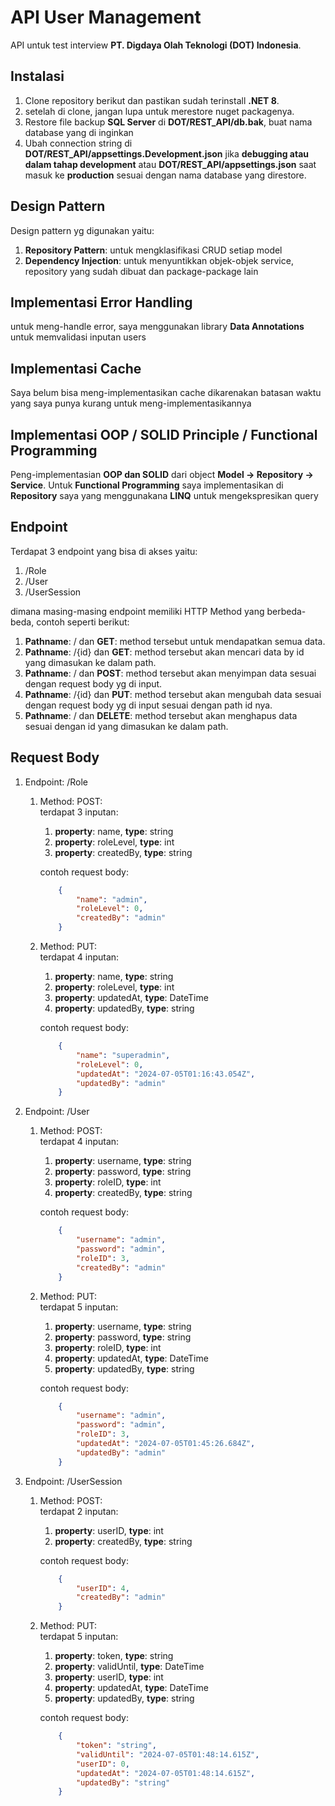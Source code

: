 # API User Management
API untuk test interview **PT. Digdaya Olah Teknologi (DOT) Indonesia**.

## Instalasi
1. Clone repository berikut dan pastikan sudah terinstall **.NET 8**.
2. setelah di clone, jangan lupa untuk merestore nuget packagenya.
3. Restore file backup **SQL Server** di **DOT/REST_API/db.bak**, buat nama database yang di inginkan
4. Ubah connection string di **DOT/REST_API/appsettings.Development.json** jika **debugging atau dalam tahap development** atau **DOT/REST_API/appsettings.json** saat masuk ke **production** sesuai dengan nama database yang direstore.

## Design Pattern
Design pattern yg digunakan yaitu:  
1. **Repository Pattern**: untuk mengklasifikasi CRUD setiap model
2. **Dependency Injection**: untuk menyuntikkan objek-objek service, repository yang sudah dibuat dan package-package lain

## Implementasi Error Handling
untuk meng-handle error, saya menggunakan library **Data Annotations** untuk memvalidasi inputan users

## Implementasi Cache
Saya belum bisa meng-implementasikan cache dikarenakan batasan waktu yang saya punya kurang untuk meng-implementasikannya

## Implementasi OOP / SOLID Principle / Functional Programming
Peng-implementasian **OOP dan SOLID** dari object **Model -> Repository -> Service**. Untuk **Functional Programming** saya implementasikan di **Repository** saya yang menggunakana **LINQ** untuk mengekspresikan query

## Endpoint
Terdapat 3 endpoint yang bisa di akses yaitu: 
1. /Role  
2. /User  
3. /UserSession  

dimana masing-masing endpoint memiliki HTTP Method yang berbeda-beda, contoh seperti berikut:
1. **Pathname**: / dan **GET**: method tersebut untuk mendapatkan semua data.
2. **Pathname**: /{id} dan **GET**: method tersebut akan mencari data by id yang dimasukan ke dalam path.
3. **Pathname**: / dan **POST**: method tersebut akan menyimpan data sesuai dengan request body yg di input.
4. **Pathname**: /{id} dan **PUT**: method tersebut akan mengubah data sesuai dengan request body yg di input sesuai dengan path id nya.
5. **Pathname**: / dan **DELETE**: method tersebut akan menghapus data sesuai dengan id yang dimasukan ke dalam path.

## Request Body
1. Endpoint: /Role
    1. Method: POST:  
        terdapat 3 inputan:  
        1. **property**: name, **type**: string
        2. **property**: roleLevel, **type**: int
        3. **property**: createdBy, **type**: string

        contoh request body:

        ```json
            {
                "name": "admin",
                "roleLevel": 0,
                "createdBy": "admin"
            }
        ```
    2. Method: PUT:  
        terdapat 4 inputan:  
        1. **property**: name, **type**: string
        2. **property**: roleLevel, **type**: int
        3. **property**: updatedAt, **type**: DateTime
        3. **property**: updatedBy, **type**: string

        contoh request body:

        ```json
            {
                "name": "superadmin",
                "roleLevel": 0,
                "updatedAt": "2024-07-05T01:16:43.054Z",
                "updatedBy": "admin"
            }
        ```
2. Endpoint: /User
    1. Method: POST:  
        terdapat 4 inputan:  
        1. **property**: username, **type**: string
        2. **property**: password, **type**: string
        3. **property**: roleID, **type**: int
        4. **property**: createdBy, **type**: string

        contoh request body:

        ```json
            {
                "username": "admin",
                "password": "admin",
                "roleID": 3,
                "createdBy": "admin"
            }
        ```
    2. Method: PUT:  
        terdapat 5 inputan:  
        1. **property**: username, **type**: string
        1. **property**: password, **type**: string
        2. **property**: roleID, **type**: int
        3. **property**: updatedAt, **type**: DateTime
        3. **property**: updatedBy, **type**: string

        contoh request body:

        ```json
            {
                "username": "admin",
                "password": "admin",
                "roleID": 3,
                "updatedAt": "2024-07-05T01:45:26.684Z",
                "updatedBy": "admin"
            }
        ```
3. Endpoint: /UserSession
    1. Method: POST:  
        terdapat 2 inputan:  
        1. **property**: userID, **type**: int
        2. **property**: createdBy, **type**: string

        contoh request body:

        ```json
            {
                "userID": 4,
                "createdBy": "admin"
            }
        ```
    2. Method: PUT:  
        terdapat 5 inputan:  
        1. **property**: token, **type**: string
        1. **property**: validUntil, **type**: DateTime
        2. **property**: userID, **type**: int
        3. **property**: updatedAt, **type**: DateTime
        3. **property**: updatedBy, **type**: string

        contoh request body:

        ```json
            {
                "token": "string",
                "validUntil": "2024-07-05T01:48:14.615Z",
                "userID": 0,
                "updatedAt": "2024-07-05T01:48:14.615Z",
                "updatedBy": "string"
            }
        ```
